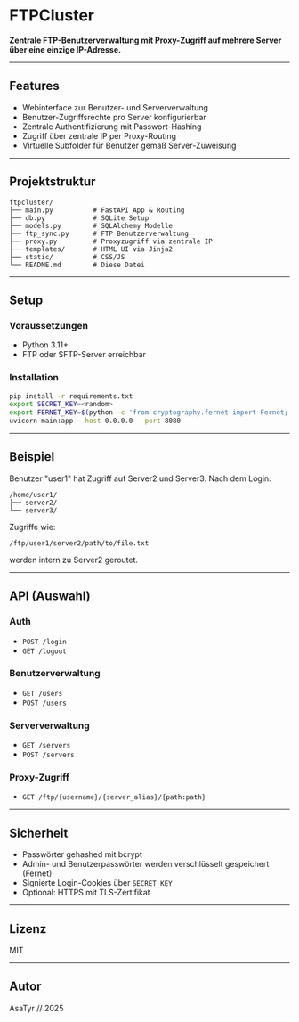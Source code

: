 # FTPCluster

**Zentrale FTP-Benutzerverwaltung mit Proxy-Zugriff auf mehrere Server über eine einzige IP-Adresse.**

---

## Features

* Webinterface zur Benutzer- und Serververwaltung
* Benutzer-Zugriffsrechte pro Server konfigurierbar
* Zentrale Authentifizierung mit Passwort-Hashing
* Zugriff über zentrale IP per Proxy-Routing
* Virtuelle Subfolder für Benutzer gemäß Server-Zuweisung

---

## Projektstruktur

```text
ftpcluster/
├── main.py          # FastAPI App & Routing
├── db.py            # SQLite Setup
├── models.py        # SQLAlchemy Modelle
├── ftp_sync.py      # FTP Benutzerverwaltung
├── proxy.py         # Proxyzugriff via zentrale IP
├── templates/       # HTML UI via Jinja2
├── static/          # CSS/JS
└── README.md        # Diese Datei
```

---

## Setup

### Voraussetzungen

* Python 3.11+
* FTP oder SFTP-Server erreichbar

### Installation

```bash
pip install -r requirements.txt
export SECRET_KEY=<random>
export FERNET_KEY=$(python -c 'from cryptography.fernet import Fernet; print(Fernet.generate_key().decode())')
uvicorn main:app --host 0.0.0.0 --port 8080
```

---

## Beispiel

Benutzer "user1" hat Zugriff auf Server2 und Server3. Nach dem Login:

```
/home/user1/
├── server2/
└── server3/
```

Zugriffe wie:

```
/ftp/user1/server2/path/to/file.txt
```

werden intern zu Server2 geroutet.

---

## API (Auswahl)

### Auth

* `POST /login`
* `GET /logout`

### Benutzerverwaltung

* `GET /users`
* `POST /users`

### Serververwaltung

* `GET /servers`
* `POST /servers`

### Proxy-Zugriff

* `GET /ftp/{username}/{server_alias}/{path:path}`

---

## Sicherheit

* Passwörter gehashed mit bcrypt
* Admin- und Benutzerpasswörter werden verschlüsselt gespeichert (Fernet)
* Signierte Login-Cookies über `SECRET_KEY`
* Optional: HTTPS mit TLS-Zertifikat

---

## Lizenz

MIT

---

## Autor

AsaTyr // 2025
